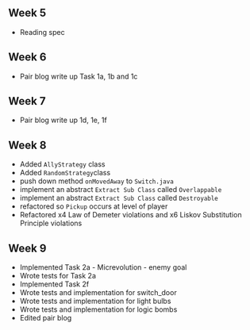 ## Week 5

- Reading spec

## Week 6

- Pair blog write up Task 1a, 1b and 1c

## Week 7

- Pair blog write up 1d, 1e, 1f

## Week 8
- Added `AllyStrategy` class
- Added `RandomStrategy`class
- push down method `onMovedAway` to `Switch.java`
- implement an abstract `Extract Sub Class` called `Overlappable`
- implement an abstract `Extract Sub Class` called `Destroyable`
- refactored so `Pickup` occurs at level of player
- Refactored x4 Law of Demeter violations and x6 Liskov Substitution Principle violations

## Week 9

- Implemented Task 2a - Micrevolution - enemy goal
- Wrote tests for Task 2a
- Implemented Task 2f
- Wrote tests and implementation for switch_door
- Wrote tests and implementation for light bulbs
- Wrote tests and implementation for logic bombs
- Edited pair blog
